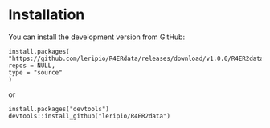 # Installation
You can install the development version from GitHub:

```{r}
install.packages(
"https://github.com/leripio/R4ERdata/releases/download/v1.0.0/R4ER2data_1.0.0.tar.gz",
repos = NULL,
type = "source"
)
```

or

```{r}
install.packages("devtools")
devtools::install_github("leripio/R4ER2data")
```
